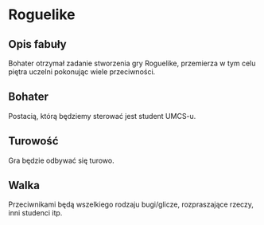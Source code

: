 # Roguelike

## Opis fabuły

Bohater otrzymał zadanie stworzenia gry Roguelike, przemierza w tym celu piętra uczelni pokonując wiele przeciwności.

## Bohater

Postacią, którą będziemy sterować jest student UMCS-u.

## Turowość

Gra będzie odbywać się turowo.

## Walka

Przeciwnikami będą wszelkiego rodzaju bugi/glicze, rozpraszające rzeczy, inni studenci itp.
